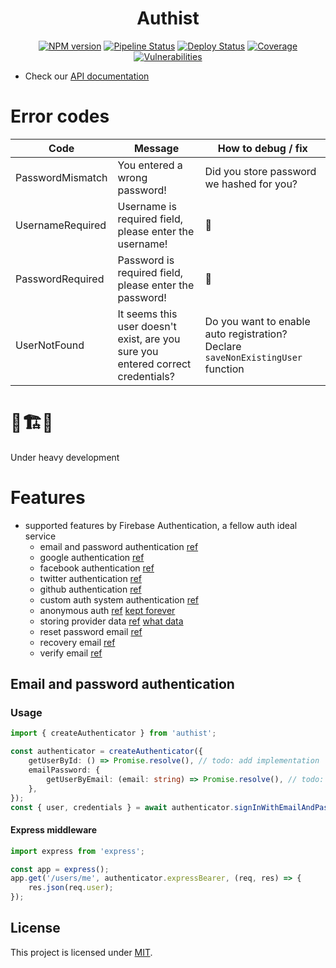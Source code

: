 <div align="center">


# Authist
[![NPM version](https://img.shields.io/npm/v/authist)](https://www.npmjs.com/package/authist)
[![Pipeline Status](https://github.com/AckeeCZ/authist/workflows/Pipeline/badge.svg)](https://github.com/AckeeCZ/authist/actions)
[![Deploy Status](https://github.com/AckeeCZ/authist/workflows/Deploy/badge.svg)](https://github.com/AckeeCZ/authist/actions)
[![Coverage](https://img.shields.io/codecov/c/github/AckeeCZ/authist?style=flat-square)](https://codecov.io/gh/AckeeCZ/authist)
[![Vulnerabilities](https://img.shields.io/snyk/vulnerabilities/github/AckeeCZ/authist.svg?style=flat-square)](https://snyk.io/test/github/AckeeCZ/authist?targetFile=package.json)

</div>

- Check our [API documentation](https://ackeecz.github.io/authist/)

# Error codes
| Code | Message | How to debug / fix |
|---|---|---|
| PasswordMismatch | You entered a wrong password! | Did you store password we hashed for you? |
| UsernameRequired | Username is required field, please enter the username! | :thinking: |
| PasswordRequired | Password is required field, please enter the password! | :thinking: |
| UserNotFound | It seems this user doesn't exist, are you sure you entered correct credentials? | Do you want to enable auto registration? Declare `saveNonExistingUser` function |

# 🚧🏗️🚧
Under heavy development

# Features
- supported features by Firebase Authentication, a fellow auth ideal service
    - email and password authentication [ref](https://firebase.google.com/docs/auth)
    - google authentication [ref](https://firebase.google.com/docs/auth)
    - facebook authentication [ref](https://firebase.google.com/docs/auth)
    - twitter authentication [ref](https://firebase.google.com/docs/auth)
    - github authentication [ref](https://firebase.google.com/docs/auth)
    - custom auth system authentication [ref](https://firebase.google.com/docs/auth)
    - anonymous auth [ref](https://firebase.google.com/docs/auth) [kept forever](https://stackoverflow.com/a/48776702/7224851)
    - storing provider data [ref](https://firebase.google.com/docs/auth/web/manage-users#get_a_users_provider-specific_profile_information) [what data](https://firebase.google.com/docs/reference/js/firebase.User#providerdata)
    - reset password email [ref](https://firebase.google.com/docs/auth/custom-email-handler)
    - recovery email [ref](https://firebase.google.com/docs/auth/custom-email-handler)
    - verify email [ref](https://firebase.google.com/docs/auth/custom-email-handler)

## Email and password authentication

### Usage

```typescript
import { createAuthenticator } from 'authist';

const authenticator = createAuthenticator({
    getUserById: () => Promise.resolve(), // todo: add implementation
    emailPassword: {
        getUserByEmail: (email: string) => Promise.resolve(), // todo: add implementation
    },
});
const { user, credentials } = await authenticator.signInWithEmailAndPassword(email, password);
```

#### Express middleware

```typescript
import express from 'express';

const app = express();
app.get('/users/me', authenticator.expressBearer, (req, res) => {
    res.json(req.user);
});
```

## License

This project is licensed under [MIT](./LICENSE).
